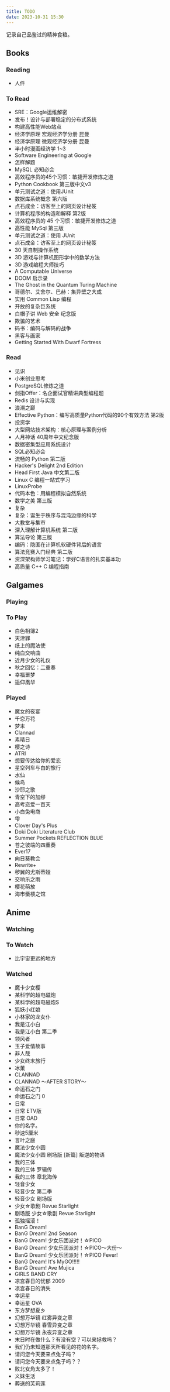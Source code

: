 ```yaml
---
title: TODO
date: 2023-10-31 15:30
---
```


记录自己品鉴过的精神食粮。

## Books

### Reading

- 人件

### To Read

- SRE：Google运维解密
- 发布！设计与部署稳定的分布式系统
- 构建高性能Web站点
- 经济学原理 宏观经济学分册 昆曼
- 经济学原理 微观经济学分册 昆曼
- 半小时漫画经济学 1~3
- Software Engineering at Google
- 怎样解题
- MySQL 必知必会
- 高效程序员的45个习惯：敏捷开发修炼之道
- Python Cookbook 第三版中文v3
- 单元测试之道：使用JUnit
- 数据库系统概念 第六版
- 点石成金：访客至上的网页设计秘笈
- 计算机程序的构造和解释 第2版
- 高效程序员的 45 个习惯：敏捷开发修炼之道
- 高性能 MySql 第三版
- 单元测试之道：使用 JUnit
- 点石成金：访客至上的网页设计秘笈
- 30 天自制操作系统
- 3D 游戏与计算机图形学中的数学方法
- 3D 游戏编程大师技巧
- A Computable Universe
- DOOM 启示录
- The Ghost in the Quantum Turing Machine
- 哥德尔、艾舍尔、巴赫：集异壁之大成
- 实用 Common Lisp 编程
- 开放的复杂巨系统
- 白帽子讲 Web 安全 纪念版
- 欺骗的艺术
- 码书：编码与解码的战争
- 黑客与画家
- Getting Started With Dwarf Fortress

### Read

- 见识
- 小米创业思考
- PostgreSQL修炼之道
- 剑指Offer：名企面试官精讲典型编程题
- Redis 设计与实现
- 浪潮之巅
- Effective Python：编写高质量Python代码的90个有效方法 第2版
- 投资学
- 大型网站技术架构：核心原理与案例分析
- 人月神话 40周年中文纪念版
- 数据密集型应用系统设计
- SQL必知必会
- 流畅的 Python 第二版
- Hacker's Delight 2nd Edition
- Head First Java 中文第二版
- Linux C 编程一站式学习
- LinuxProbe
- 代码本色：用编程模拟自然系统
- 数学之美 第三版
- 复杂
- 复杂：诞生于秩序与混沌边缘的科学
- 大教堂与集市
- 深入理解计算机系统 第二版
- 算法导论 第三版
- 编码：隐匿在计算机软硬件背后的语言
- 算法竞赛入门经典 第二版
- 资深架构师学习笔记：学好C语言的扎实基本功
- 高质量 C++ C 编程指南

## Galgames

### Playing

### To Play

- 白色相簿2
- 天津罪
- 纸上的魔法使
- 纯白交响曲
- 近月少女的礼仪
- 秋之回忆：二重奏
- 幸福噩梦
- 遥仰凰华

### Played

- 魔女的夜宴
- 千恋万花
- 梦末
- Clannad
- 素晴日
- 樱之诗
- ATRI
- 想要传达给你的爱恋
- 星空列车与白的旅行
- 水仙
- 候鸟
- 沙耶之歌
- 青空下的加缪
- 高考恋爱一百天
- 小白兔电商
- 雫
- Clover Day's Plus
- Doki Doki Literature Club
- Summer Pockets REFLECTION BLUE
- 苍之彼端的四重奏
- Ever17
- 向日葵教会
- Rewrite+
- 秽翼的尤斯蒂娅
- 交响乐之雨
- 樱花萌放
- 海市蜃楼之馆

## Anime

### Watching

### To Watch

- 比宇宙更远的地方

### Watched

- 魔卡少女樱
- 某科学的超电磁炮
- 某科学的超电磁炮S
- 狐妖小红娘
- 小林家的龙女仆
- 我是江小白
- 我是江小白 第二季
- 领风者
- 玉子爱情故事
- 非人哉
- 少女终末旅行
- 冰菓
- CLANNAD
- CLANNAD 〜AFTER STORY〜
- 命运石之门
- 命运石之门 0
- 日常
- 日常 ETV版
- 日常 OAD
- 你的名字。
- 秒速5厘米
- 言叶之庭
- 魔法少女小圆
- 魔法少女小圆 剧场版 \[新篇\] 叛逆的物语
- 我的三体
- 我的三体 罗辑传
- 我的三体 章北海传
- 轻音少女
- 轻音少女 第二季
- 轻音少女 剧场版
- 少女☆歌剧 Revue Starlight
- 剧场版 少女☆歌剧 Revue Starlight
- 孤独摇滚！
- BanG Dream!
- BanG Dream! 2nd Season
- BanG Dream! 少女乐团派对！☆PICO
- BanG Dream! 少女乐团派对！☆PICO～大份～
- BanG Dream! 少女乐团派对！☆PICO Fever!
- BanG Dream! It's MyGO!!!!!
- BanG Dream! Ave Mujica
- GIRLS BAND CRY
- 凉宫春日的忧郁 2009
- 凉宫春日的消失
- 幸运星
- 幸运星 OVA
- 东方梦想夏乡
- 幻想万华镜 红雾异变之章
- 幻想万华镜 春雪异变之章
- 幻想万华镜 永夜异变之章
- 末日时在做什么？有没有空？可以来拯救吗？
- 我们仍未知道那天所看见的花的名字。
- 请问您今天要来点兔子吗？
- 请问您今天要来点兔子吗？？
- 败北女角太多了！
- 义妹生活
- 葬送的芙莉莲
